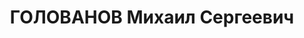 ---
title: ГОЛОВАНОВ Михаил Сергеевич
description: 'Род. в 1890, Рязанская губ., обр.: среднее техническое. Проживал: г.
  Красноярск. Начальник техбюро в депо

  Арестован 16.02.1937. Обв.: террористическая деятельность, КРП. Приговор: ВК ВС
  СССР, 19.07.1938 – ВМН. Расстрелян 16.07.1938, в г. Красноярске.

  Реабилитирован ВК ВС СССР 17.06.1958'
---